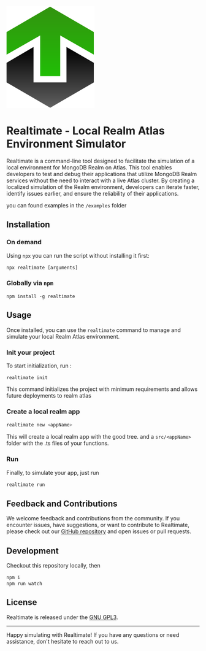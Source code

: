 ![Realtimate](misc/realtimate.svg?raw=true "Realtimate")

# Realtimate - Local Realm Atlas Environment Simulator

Realtimate is a command-line tool designed to facilitate the simulation of a local environment for MongoDB Realm on Atlas. This tool enables developers to test and debug their applications that utilize MongoDB Realm services without the need to interact with a live Atlas cluster. By creating a localized simulation of the Realm environment, developers can iterate faster, identify issues earlier, and ensure the reliability of their applications.

you can found examples in the `/examples` folder

## Installation

### On demand

Using `npx` you can run the script without installing it first:

```shell
npx realtimate [arguments]
```

### Globally via `npm`

```
npm install -g realtimate
```

## Usage

Once installed, you can use the `realtimate` command to manage and simulate your local Realm Atlas environment.

### Init your project

To start initialization, run :

```
realtimate init
```

This command initializes the project with minimum requirements and allows future deployments to realm atlas

### Create a local realm app

```bash
realtimate new <appName>
```

This will create a local realm app with the good tree. and a `src/<appName>` folder with the .ts files of your functions.

### Run

Finally, to simulate your app, just run

```bash
realtimate run
```

## Feedback and Contributions

We welcome feedback and contributions from the community. If you encounter issues, have suggestions, or want to contribute to Realtimate, please check out our [GitHub repository](https://github.com/your-username/realtimate) and open issues or pull requests.

## Development

Checkout this repository locally, then

```shell
npm i
npm run watch
```

## License

Realtimate is released under the [GNU GPL3](LICENSE).

---

Happy simulating with Realtimate! If you have any questions or need assistance, don't hesitate to reach out to us.
